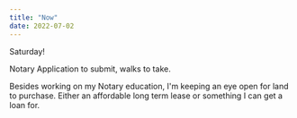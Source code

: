 ```yaml
---
title: "Now"
date: 2022-07-02
---
```


Saturday!

Notary Application to submit, walks to take. 

Besides working on my Notary education, I'm keeping an eye open for land to purchase. Either an affordable long term lease or something I can get a loan for. 

